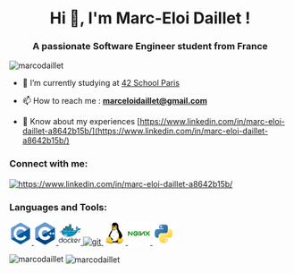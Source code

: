 <h1 align="center">Hi 👋, I'm Marc-Eloi Daillet !</h1>
<h3 align="center">A passionate Software Engineer student from France</h3>

<p align="left"> <img src="https://komarev.com/ghpvc/?username=marcodaillet&label=Profile%20views&color=0e75b6&style=flat" alt="marcodaillet" /> </p>

- 🔭 I’m currently studying at [42 School Paris](https://42.fr/)

- 📫 How to reach me : **marceloidaillet@gmail.com**

- 📄 Know about my experiences [https://www.linkedin.com/in/marc-eloi-daillet-a8642b15b/](https://www.linkedin.com/in/marc-eloi-daillet-a8642b15b/)


<h3 align="left">Connect with me:</h3>
<p align="left">
<a href="https://linkedin.com/in/https://www.linkedin.com/in/marc-eloi-daillet-a8642b15b/" target="blank"><img align="center" src="https://raw.githubusercontent.com/rahuldkjain/github-profile-readme-generator/master/src/images/icons/Social/linked-in-alt.svg" alt="https://www.linkedin.com/in/marc-eloi-daillet-a8642b15b/" height="30" width="40" /></a>
  
<h3 align="left">Languages and Tools:</h3>
<p align="left"> <a href="https://www.cprogramming.com/" target="_blank" rel="noreferrer"> <img src="https://raw.githubusercontent.com/devicons/devicon/master/icons/c/c-original.svg" alt="c" width="40" height="40"/> </a> <a href="https://www.w3schools.com/cpp/" target="_blank" rel="noreferrer"> <img src="https://raw.githubusercontent.com/devicons/devicon/master/icons/cplusplus/cplusplus-original.svg" alt="cplusplus" width="40" height="40"/> </a> <a href="https://www.docker.com/" target="_blank" rel="noreferrer"> <img src="https://raw.githubusercontent.com/devicons/devicon/master/icons/docker/docker-original-wordmark.svg" alt="docker" width="40" height="40"/> </a> <a href="https://git-scm.com/" target="_blank" rel="noreferrer"> <img src="https://www.vectorlogo.zone/logos/git-scm/git-scm-icon.svg" alt="git" width="40" height="40"/> </a> <a href="https://www.linux.org/" target="_blank" rel="noreferrer"> <img src="https://raw.githubusercontent.com/devicons/devicon/master/icons/linux/linux-original.svg" alt="linux" width="40" height="40"/> </a> <a href="https://www.nginx.com" target="_blank" rel="noreferrer"> <img src="https://raw.githubusercontent.com/devicons/devicon/master/icons/nginx/nginx-original.svg" alt="nginx" width="40" height="40"/> </a> <a href="https://www.python.org" target="_blank" rel="noreferrer"> <img src="https://raw.githubusercontent.com/devicons/devicon/master/icons/python/python-original.svg" alt="python" width="40" height="40"/> </a> </p>

<p><img align="left" src="https://github-readme-stats.vercel.app/api/top-langs?username=marcodaillet&show_icons=true&locale=en&layout=compact" alt="marcodaillet" /></p>

<p>&nbsp;<img align="center" src="https://github-readme-stats.vercel.app/api?username=marcodaillet&show_icons=true&locale=en" alt="marcodaillet" /></p>

